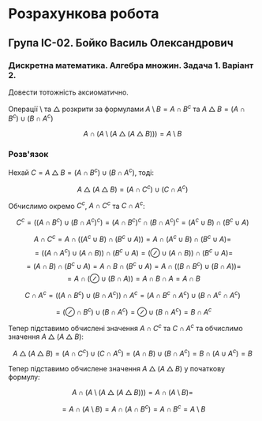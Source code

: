 # Розрахункова робота

## Група ІС-02. Бойко Василь Олександрович

### Дискретна математика. Алгебра множин. Задача 1. Варіант 2.

Довести тотожність аксиоматично. 

Операції $\setminus$ та $\bigtriangleup$ розкрити за формулами $A \setminus B = A \cap B^c$ та $A \bigtriangleup B =( A \cap B^c) \cup( B \cap A^c)$

$$A \cap (A \setminus(A \bigtriangleup ( A \bigtriangleup B))) = A \setminus B
$$

### Розв'язок

Нехай $C=A \bigtriangleup B =( A \cap B^c) \cup( B \cap A^c)$, тоді:

$$A \bigtriangleup ( A \bigtriangleup B) = ( A \cap C^c) \cup( C \cap A^c)
$$

Обчислимо окремо $C^c$, $A \cap C^c$ та $C \cap A^c$:

$$C^c =(( A \cap B^c) \cup( B \cap A^c)^c)
=( A \cap B^c)^c \cap( B \cap A^c)^c 
=(A^c \cup B )\cap( B^c \cup A) 
$$

$$A \cap C^c
= A \cap( (A^c \cup B )\cap( B^c \cup A) )
= A \cap (A^c \cup B )\cap( B^c \cup A) 
=$$
$$
= ((A \cap A^c )\cup ( A \cap  B ))\cap( B^c \cup A) 
= (\oslash \cup ( A \cap  B ))\cap( B^c \cup A) 
=$$
$$
= ( A \cap  B )\cap( B^c \cup A) 
=  A \cap  B \cap( B^c \cup A) 
=  A \cap ( (B \cap B^c) \cup (B \cap A) )
=$$
$$
= A \cap ( \oslash \cup (B \cap A) )
= A \cap  B \cap A = A \cap  B
$$

$$ C \cap A^c 
= (( A \cap B^c) \cup( B \cap A^c)) \cap A^c
= ( A \cap B^c \cap A^c) \cup( B \cap A^c \cap A^c)
$$

$$
= ( \oslash \cap B^c ) \cup( B \cap A^c )
=  \oslash \cup( B \cap A^c )
=   B \cap A^c 
$$

Тепер підставимо обчислені значення $A \cap C^c$ та $C \cap A^c$ та обчислимо значення $A \bigtriangleup ( A \bigtriangleup B)$:

$$A \bigtriangleup ( A \bigtriangleup B) 
= ( A \cap C^c) \cup( C \cap A^c)
= ( A \cap B) \cup( B \cap A^c)
= B \cap ( A  \cup  A^c)
= B
$$

Тепер підставимо обчислене значення $A \bigtriangleup ( A \bigtriangleup B)$ у початкову формулу:

$$A \cap (A \setminus(A \bigtriangleup ( A \bigtriangleup B)))
=A \cap (A \setminus B)
=$$

$$
=A \cap (A \setminus B)
=A \cap (A \cap B^c)
=A \cap B^c
=A \setminus B
$$